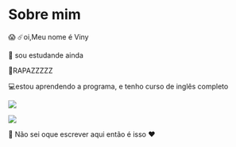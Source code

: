  # Sobre mim
 😱 ☄️oi,Meu nome é Viny
 
 👀 sou estudande ainda
 
 🐀RAPAZZZZZ
 
 💻estou aprendendo a programa, e tenho curso de inglês completo
 
![](https://img.shields.io/badge/Scratch-4D97FF?style=for-the-badge&logo=Scratch&logoColor=white)

![](https://img.shields.io/badge/JavaScript-323330?style=for-the-badge&logo=javascript&logoColor=F7DF1E)

:shark: Não sei oque escrever aqui então é isso :heart:
